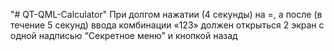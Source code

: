 "# QT-QML-Calculator"
При долгом нажатии (4 секунды) на =, а после (в течение 5 секунд) ввода комбинации «123» должен открыться 2 экран с одной надписью “Секретное меню” и кнопкой назад
